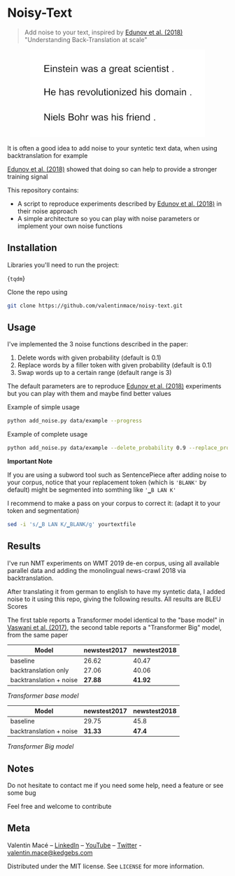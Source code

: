 # Noisy-Text
>Add noise to your text, inspired by [Edunov et al. (2018)](https://arxiv.org/abs/1808.09381) "Understanding Back-Translation at scale"

<p align="center">
  <img src="./animation.gif">
</p>

It is often a good idea to add noise to your syntetic text data, when using backtranslation for example

[Edunov et al. (2018)](https://arxiv.org/abs/1808.09381) showed that doing so can help to provide a stronger training signal


This repository contains:
- A script to reproduce experiments described by [Edunov et al. (2018)](https://arxiv.org/abs/1808.09381) in their noise approach
- A simple architecture so you can play with noise parameters or implement your own noise functions

## Installation

Libraries you'll need to run the project:

{``tqdm``}

Clone the repo using

```sh
git clone https://github.com/valentinmace/noisy-text.git
```

## Usage
I've implemented the 3 noise functions described in the paper:

1. Delete words with given probability (default is 0.1)
2. Replace words by a filler token with given probability (default is 0.1)
3. Swap words up to a certain range (default range is 3)

The default parameters are to reproduce [Edunov et al. (2018)](https://arxiv.org/abs/1808.09381) experiments but you can play with them and maybe find better values

Example of simple usage
```sh
python add_noise.py data/example --progress
```
Example of complete usage
```sh
python add_noise.py data/example --delete_probability 0.9 --replace_probability 0.9  --filler_token 'MASK' --permutation_range 3
```

**Important Note**

If you are using a subword tool such as SentencePiece after adding noise to your corpus, notice that your replacement token (which is ``'BLANK'`` by default) might be segmented into somthing like ``'▁B LAN K'``

I recommend to make a pass on your corpus to correct it: (adapt it to your token and segmentation)
```sh
sed -i 's/▁B LAN K/▁BLANK/g' yourtextfile
```

## Results

I've run NMT experiments on WMT 2019 de-en corpus, using all available parallel data and adding the monolingual news-crawl 2018 via backtranslation.

After translating it from german to english to have my syntetic data, I added noise to it using this repo, giving the following results. All results are BLEU Scores

The first table reports a Transformer model identical to the "base model" in [Vaswani et al. (2017)](https://arxiv.org/pdf/1706.03762.pdf), the second table reports a "Transformer Big" model, from the same paper

| Model  | newstest2017 | newstest2018 |
| ------------- | ------------- | ------------- |
| baseline  | 26.62  | 40.47  |
|  backtranslation only | 27.06  | 40.06  |
|  backtranslation + noise | **27.88**  | **41.92**  |

*Transformer base model*

| Model  | newstest2017 | newstest2018 |
| ------------- | ------------- | ------------- |
| baseline  | 29.75  | 45.8  |
|  backtranslation + noise | **31.33**  | **47.4**  |

*Transformer Big model*


## Notes

Do not hesitate to contact me if you need some help, need a feature or see some bug

Feel free and welcome to contribute


## Meta

Valentin Macé – [LinkedIn](https://www.linkedin.com/in/valentin-mac%C3%A9-310683165/) – [YouTube](https://www.youtube.com/channel/UCMIW0JKxoxBDM5yiiF17SrA) – [Twitter](https://twitter.com/ValentinMace) - valentin.mace@kedgebs.com

Distributed under the MIT license. See ``LICENSE`` for more information.
